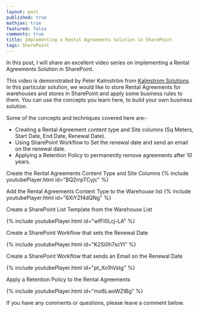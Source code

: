 ```yaml
---
layout: post
published: true
mathjax: true
featured: false
comments: true
title: Implementing a Rental Agreements Solution in SharePoint
tags: SharePoint
---
```

In this post, I will share an excellent video series on implementing a Rental Agreements Solution in SharePoint.

This video is demonstrated by Peter Kalmström from [Kalmstrom Solutions](http://kalmstrom.com/). In this particular solution, we would like to store Rental Agreements for warehouses and stores in SharePoint and apply some business rules to them. You can use the concepts you learn here, to build your own business solution.

Some of the concepts and techniques covered here are:-

- Creating a Rental Agreement content type and Site columns (Sq Meters, Start Date, End Date, Renewal Date).
- Using SharePoint Workflow to Set the renewal date and send an email on the renewal date.
- Applying a Retention Policy to permanently remove agreements after 10 years.

Create the Rental Agreements Content Type and Site Columns {% include youtubePlayer.html id="BQ2rrpTCyjc" %}




Add the Rental Agreements Content Type to the Warehouse list {% include youtubePlayer.html id="6XiYZf4dQNg" %}




Create a SharePoint List Template from the Warehouse List

{% include youtubePlayer.html id="wfFI0Lcj-LA" %}

Create a SharePoint Workflow that sets the Renewal Date

{% include youtubePlayer.html id="K2Si0h7scYI" %}

Create a SharePoint Workflow that sends an Email on the Renewal Date

{% include youtubePlayer.html id="pt_Xo1hVstg" %}

Apply a Retention Policy to the Rental Agreements

{% include youtubePlayer.html id="mo6LwoWZtBg" %}

If you have any comments or questions, please leave a comment below.